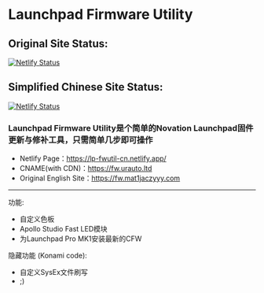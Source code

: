 # Launchpad Firmware Utility

## Original Site Status:
[![Netlify Status](https://api.netlify.com/api/v1/badges/903cec3c-f36f-46c4-ad26-462392ebffbd/deploy-status)](https://app.netlify.com/sites/lp-firmware-utility/deploys)

## Simplified Chinese Site Status:
[![Netlify Status](https://api.netlify.com/api/v1/badges/55f08dda-2919-4945-b5ab-36155c418e5e/deploy-status)](https://app.netlify.com/sites/lp-fwutil-cn/deploys)

### Launchpad Firmware Utility是个简单的Novation Launchpad固件更新与修补工具，只需简单几步即可操作  
* Netlify Page：https://lp-fwutil-cn.netlify.app/  
* CNAME(with CDN)：https://fw.urauto.ltd  
* Original English Site：https://fw.mat1jaczyyy.com  

****
功能:

* 自定义色板
* Apollo Studio Fast LED模块
* 为Launchpad Pro MK1安装最新的CFW

隐藏功能 (Konami code):

* 自定义SysEx文件刷写
* ;)
